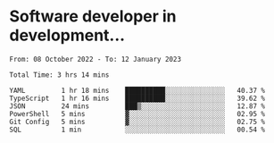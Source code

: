 <h1>Software developer in development...</h1>
<!--START_SECTION:waka-->

```text
From: 08 October 2022 - To: 12 January 2023

Total Time: 3 hrs 14 mins

YAML         1 hr 18 mins    ██████████░░░░░░░░░░░░░░░   40.37 %
TypeScript   1 hr 16 mins    ██████████░░░░░░░░░░░░░░░   39.62 %
JSON         24 mins         ███▒░░░░░░░░░░░░░░░░░░░░░   12.87 %
PowerShell   5 mins          ▓░░░░░░░░░░░░░░░░░░░░░░░░   02.95 %
Git Config   5 mins          ▓░░░░░░░░░░░░░░░░░░░░░░░░   02.75 %
SQL          1 min           ░░░░░░░░░░░░░░░░░░░░░░░░░   00.54 %
```

<!--END_SECTION:waka-->
